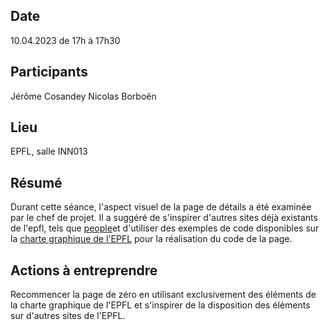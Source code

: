 ## Date
10.04.2023 de 17h à 17h30

## Participants
Jérôme Cosandey
Nicolas Borboën

## Lieu
EPFL, salle INN013

## Résumé
Durant cette séance, l'aspect visuel de la page de détails a été examinée par le chef de projet. Il a suggéré de s'inspirer d'autres sites déjà existants de l'epfl, tels que [people](https://people.epfl.ch/)et d'utiliser des exemples de code disponibles sur la [charte graphique de l'EPFL](https://epfl-si.github.io/elements/#/) pour la réalisation du code de la page.

## Actions à entreprendre
Recommencer la page de zéro en utilisant exclusivement des éléments de la charte graphique de l'EPFL et s'inspirer de la disposition des éléments sur d'autres sites de l'EPFL.